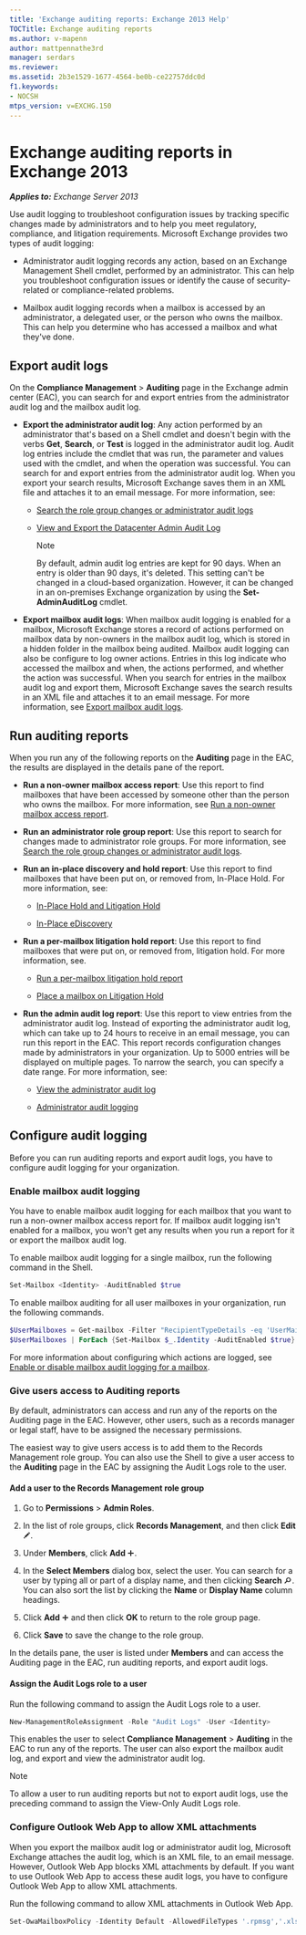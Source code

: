 ```yaml
---
title: 'Exchange auditing reports: Exchange 2013 Help'
TOCTitle: Exchange auditing reports
ms.author: v-mapenn
author: mattpennathe3rd
manager: serdars
ms.reviewer:
ms.assetid: 2b3e1529-1677-4564-be0b-ce22757ddc0d
f1.keywords:
- NOCSH
mtps_version: v=EXCHG.150
---
```


# Exchange auditing reports in Exchange 2013

_**Applies to:** Exchange Server 2013_

Use audit logging to troubleshoot configuration issues by tracking specific changes made by administrators and to help you meet regulatory, compliance, and litigation requirements. Microsoft Exchange provides two types of audit logging:

- Administrator audit logging records any action, based on an Exchange Management Shell cmdlet, performed by an administrator. This can help you troubleshoot configuration issues or identify the cause of security-related or compliance-related problems.

- Mailbox audit logging records when a mailbox is accessed by an administrator, a delegated user, or the person who owns the mailbox. This can help you determine who has accessed a mailbox and what they've done.

## Export audit logs

On the **Compliance Management** \> **Auditing** page in the Exchange admin center (EAC), you can search for and export entries from the administrator audit log and the mailbox audit log.

- **Export the administrator audit log**: Any action performed by an administrator that's based on a Shell cmdlet and doesn't begin with the verbs **Get**, **Search**, or **Test** is logged in the administrator audit log. Audit log entries include the cmdlet that was run, the parameter and values used with the cmdlet, and when the operation was successful. You can search for and export entries from the administrator audit log. When you export your search results, Microsoft Exchange saves them in an XML file and attaches it to an email message. For more information, see:

  - [Search the role group changes or administrator audit logs](search-role-group-changes-exchange-2013-help.md)

  - [View and Export the Datacenter Admin Audit Log](https://technet.microsoft.com/library/31892014-c921-45fd-9775-7a1ef40e3517.aspx)

    > [!NOTE]
    > By default, admin audit log entries are kept for 90 days. When an entry is older than 90 days, it's deleted. This setting can't be changed in a cloud-based organization. However, it can be changed in an on-premises Exchange organization by using the **Set-AdminAuditLog** cmdlet.

- **Export mailbox audit logs**: When mailbox audit logging is enabled for a mailbox, Microsoft Exchange stores a record of actions performed on mailbox data by non-owners in the mailbox audit log, which is stored in a hidden folder in the mailbox being audited. Mailbox audit logging can also be configure to log owner actions. Entries in this log indicate who accessed the mailbox and when, the actions performed, and whether the action was successful. When you search for entries in the mailbox audit log and export them, Microsoft Exchange saves the search results in an XML file and attaches it to an email message. For more information, see [Export mailbox audit logs](export-mailbox-audit-logs-exchange-2013-help.md).

## Run auditing reports

When you run any of the following reports on the **Auditing** page in the EAC, the results are displayed in the details pane of the report.

- **Run a non-owner mailbox access report**: Use this report to find mailboxes that have been accessed by someone other than the person who owns the mailbox. For more information, see [Run a non-owner mailbox access report](non-owner-mailbox-access-report-exchange-2013-help.md).

- **Run an administrator role group report**: Use this report to search for changes made to administrator role groups. For more information, see [Search the role group changes or administrator audit logs](search-role-group-changes-exchange-2013-help.md).

- **Run an in-place discovery and hold report**: Use this report to find mailboxes that have been put on, or removed from, In-Place Hold. For more information, see:

  - [In-Place Hold and Litigation Hold](in-place-and-litigation-holds-exchange-2013-help.md)

  - [In-Place eDiscovery](in-place-ediscovery-exchange-2013-help.md)

- **Run a per-mailbox litigation hold report**: Use this report to find mailboxes that were put on, or removed from, litigation hold. For more information, see.

  - [Run a per-mailbox litigation hold report](per-mailbox-litigation-hold-report-exchange-2013-help.md)

  - [Place a mailbox on Litigation Hold](place-a-mailbox-on-litigation-hold-exchange-2013-help.md)

- **Run the admin audit log report**: Use this report to view entries from the administrator audit log. Instead of exporting the administrator audit log, which can take up to 24 hours to receive in an email message, you can run this report in the EAC. This report records configuration changes made by administrators in your organization. Up to 5000 entries will be displayed on multiple pages. To narrow the search, you can specify a date range. For more information, see:

  - [View the administrator audit log](view-administrator-audit-log-exchange-2013-help.md)

  - [Administrator audit logging](administrator-audit-logging-exchange-2013-help.md)

## Configure audit logging

Before you can run auditing reports and export audit logs, you have to configure audit logging for your organization.

### Enable mailbox audit logging

You have to enable mailbox audit logging for each mailbox that you want to run a non-owner mailbox access report for. If mailbox audit logging isn't enabled for a mailbox, you won't get any results when you run a report for it or export the mailbox audit log.

To enable mailbox audit logging for a single mailbox, run the following command in the Shell.

```powershell
Set-Mailbox <Identity> -AuditEnabled $true
```

To enable mailbox auditing for all user mailboxes in your organization, run the following commands.

```powershell
$UserMailboxes = Get-mailbox -Filter "RecipientTypeDetails -eq 'UserMailbox'"
$UserMailboxes | ForEach {Set-Mailbox $_.Identity -AuditEnabled $true}
```

For more information about configuring which actions are logged, see [Enable or disable mailbox audit logging for a mailbox](enable-or-disable-mailbox-audit-logging-for-a-mailbox-exchange-2013-help.md).

### Give users access to Auditing reports

By default, administrators can access and run any of the reports on the Auditing page in the EAC. However, other users, such as a records manager or legal staff, have to be assigned the necessary permissions.

The easiest way to give users access is to add them to the Records Management role group. You can also use the Shell to give a user access to the **Auditing** page in the EAC by assigning the Audit Logs role to the user.

#### Add a user to the Records Management role group

1. Go to **Permissions** \> **Admin Roles**.

2. In the list of role groups, click **Records Management**, and then click **Edit** ![Edit icon](images/ITPro_EAC_EditIcon.gif).

3. Under **Members**, click **Add** ![Add Icon](images/ITPro_EAC_AddIcon.gif).

4. In the **Select Members** dialog box, select the user. You can search for a user by typing all or part of a display name, and then clicking **Search** ![Search icon](images/ITPro_EAC_.gif). You can also sort the list by clicking the **Name** or **Display Name** column headings.

5. Click **Add** ![Add Icon](images/ITPro_EAC_AddIcon.gif) and then click **OK** to return to the role group page.

6. Click **Save** to save the change to the role group.

In the details pane, the user is listed under **Members** and can access the Auditing page in the EAC, run auditing reports, and export audit logs.

#### Assign the Audit Logs role to a user

Run the following command to assign the Audit Logs role to a user.

```powershell
New-ManagementRoleAssignment -Role "Audit Logs" -User <Identity>
```

This enables the user to select **Compliance Management** \> **Auditing** in the EAC to run any of the reports. The user can also export the mailbox audit log, and export and view the administrator audit log.

> [!NOTE]
> To allow a user to run auditing reports but not to export audit logs, use the preceding command to assign the View-Only Audit Logs role.

### Configure Outlook Web App to allow XML attachments

When you export the mailbox audit log or administrator audit log, Microsoft Exchange attaches the audit log, which is an XML file, to an email message. However, Outlook Web App blocks XML attachments by default. If you want to use Outlook Web App to access these audit logs, you have to configure Outlook Web App to allow XML attachments.

Run the following command to allow XML attachments in Outlook Web App.

```powershell
Set-OwaMailboxPolicy -Identity Default -AllowedFileTypes '.rpmsg','.xlsx','.xlsm','.xlsb','.tiff','.pptx','.pptm','.ppsx','.ppsm','.docx','.docm','.zip','.xls','.wmv','.wma','.wav','.vsd','.txt','.tif','.rtf','.pub','.ppt','.png','.pdf','.one','.mp3','.jpg','.gif','.doc','.bmp','.avi','.xml'
```
